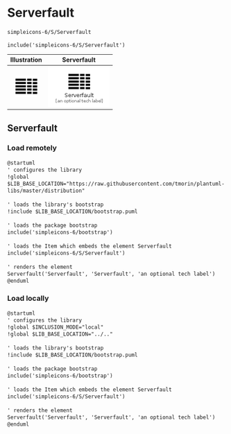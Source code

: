 # Serverfault


```text
simpleicons-6/S/Serverfault
```

```text
include('simpleicons-6/S/Serverfault')
```



| Illustration | Serverfault |
| :---: | :---: |
| ![illustration for Illustration](../../simpleicons-6/S/Serverfault.png) | ![illustration for Serverfault](../../simpleicons-6/S/Serverfault.Local.png) |




## Serverfault

### Load remotely
```plantuml
@startuml
' configures the library
!global $LIB_BASE_LOCATION="https://raw.githubusercontent.com/tmorin/plantuml-libs/master/distribution"

' loads the library's bootstrap
!include $LIB_BASE_LOCATION/bootstrap.puml

' loads the package bootstrap
include('simpleicons-6/bootstrap')

' loads the Item which embeds the element Serverfault
include('simpleicons-6/S/Serverfault')

' renders the element
Serverfault('Serverfault', 'Serverfault', 'an optional tech label')
@enduml
```

### Load locally
```plantuml
@startuml
' configures the library
!global $INCLUSION_MODE="local"
!global $LIB_BASE_LOCATION="../.."

' loads the library's bootstrap
!include $LIB_BASE_LOCATION/bootstrap.puml

' loads the package bootstrap
include('simpleicons-6/bootstrap')

' loads the Item which embeds the element Serverfault
include('simpleicons-6/S/Serverfault')

' renders the element
Serverfault('Serverfault', 'Serverfault', 'an optional tech label')
@enduml
```

